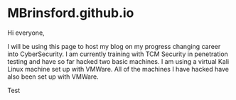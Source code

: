 # MBrinsford.github.io

Hi everyone,

I will be using this page to host my blog on my progress changing career into CyberSecurity. 
I am currently training with TCM Security in penetration testing and have so far hacked two basic machines.
I am using a virtual Kali Linux machine set up with VMWare. All of the machines I have hacked have also been set up with VMWare.

Test
